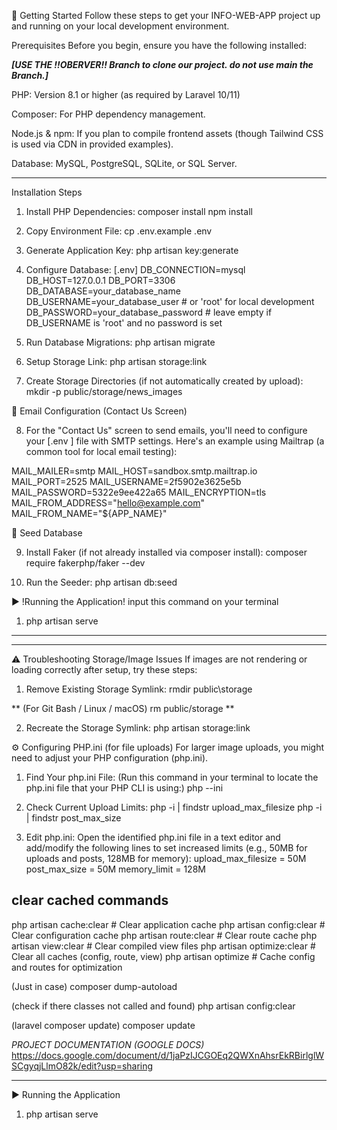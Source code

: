 🚀 Getting Started
Follow these steps to get your INFO-WEB-APP project up and running on your local development environment.

Prerequisites
Before you begin, ensure you have the following installed:

*****[USE THE !!OBERVER!! Branch to clone our project. do not use main the Branch.]*****

PHP: Version 8.1 or higher (as required by Laravel 10/11)

Composer: For PHP dependency management.

Node.js & npm: If you plan to compile frontend assets (though Tailwind CSS is used via CDN in provided examples).

Database: MySQL, PostgreSQL, SQLite, or SQL Server.
____________________________________________________________________________________________________________________
Installation Steps
1. Install PHP Dependencies:
composer install
npm install

2. Copy Environment File:
cp .env.example .env

3. Generate Application Key:
php artisan key:generate

4. Configure Database: [.env]
DB_CONNECTION=mysql
DB_HOST=127.0.0.1
DB_PORT=3306
DB_DATABASE=your_database_name
DB_USERNAME=your_database_user  # or 'root' for local development
DB_PASSWORD=your_database_password # leave empty if DB_USERNAME is 'root' and no password is set

5. Run Database Migrations:
php artisan migrate

6. Setup Storage Link:
php artisan storage:link

7. Create Storage Directories (if not automatically created by upload):
mkdir -p public/storage/news_images

📧 Email Configuration (Contact Us Screen)

8. For the "Contact Us" screen to send emails, you'll need to configure your [.env ]
file with SMTP settings. Here's an example using Mailtrap (a common tool for local email testing):

MAIL_MAILER=smtp
MAIL_HOST=sandbox.smtp.mailtrap.io
MAIL_PORT=2525
MAIL_USERNAME=2f5902e3625e5b
MAIL_PASSWORD=5322e9ee422a65
MAIL_ENCRYPTION=tls
MAIL_FROM_ADDRESS="hello@example.com"
MAIL_FROM_NAME="${APP_NAME}"

🧪 Seed Database

9. Install Faker (if not already installed via composer install):
composer require fakerphp/faker --dev

10. Run the Seeder:
php artisan db:seed


▶️ !Running the Application! input this command on your terminal
1. php artisan serve

____________________________________________________________________________________________________________________

*************************************************************************

⚠️ Troubleshooting Storage/Image Issues
If images are not rendering or loading correctly after setup, try these steps:

1. Remove Existing Storage Symlink:
rmdir public\storage

**
(For Git Bash / Linux / macOS)
rm public/storage
**

2. Recreate the Storage Symlink:
php artisan storage:link

⚙️ Configuring PHP.ini (for file uploads)
For larger image uploads, you might need to adjust your PHP configuration (php.ini).

1. Find Your php.ini File:
(Run this command in your terminal to locate the php.ini file that your PHP CLI is using:)
php --ini

2. Check Current Upload Limits:
php -i | findstr upload_max_filesize
php -i | findstr post_max_size

3. Edit php.ini:
Open the identified php.ini file in a text editor and add/modify the following lines to set increased limits (e.g., 50MB for uploads and posts, 128MB for memory):
upload_max_filesize = 50M
post_max_size = 50M
memory_limit = 128M

## clear cached commands
php artisan cache:clear          # Clear application cache
php artisan config:clear         # Clear configuration cache
php artisan route:clear          # Clear route cache
php artisan view:clear           # Clear compiled view files
php artisan optimize:clear       # Clear all caches (config, route, view)
php artisan optimize             # Cache config and routes for optimization

(Just in case)
composer dump-autoload

(check if there classes not called and found)
php artisan config:clear

(laravel composer update)
composer update

*PROJECT DOCUMENTATION (GOOGLE DOCS)*
https://docs.google.com/document/d/1jaPzIJCGOEq2QWXnAhsrEkRBirlglWSCgyqjLlmO82k/edit?usp=sharing
*************************************************************************

▶️ Running the Application
1. php artisan serve

